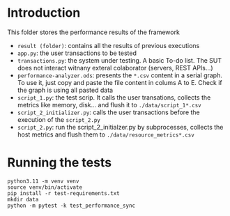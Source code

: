 # Introduction

This folder stores the performance results of the framework
- `result (folder)`: contains all the results of previous executions
- `app.py`: the user transactions to be tested
- `transactions.py`: the system under testing. A basic To-do list. The SUT does not interact witnany exteral colaborator (servers, REST APIs...)
- `performance-analyzer.ods`: presents the `*.csv` content in a serial graph. To use it, just copy and paste the file content in colums A to E. Check if the graph is using all pasted data
- `script_1.py`: the test scrip. It calls the user transations, collects the metrics like memory, disk... and flush it to `./data/script_1*.csv`
- `script_2_initializer.py`: calls the user transactions before the execution of the `script_2.py`
- `script_2.py`: run the script_2_initialzer.py by subprocesses, collects the host metrics and flush them to `./data/resource_metrics*.csv`

# Running the tests
```
python3.11 -m venv venv
source venv/bin/activate
pip install -r test-requirements.txt
mkdir data
python -m pytest -k test_performance_sync
```